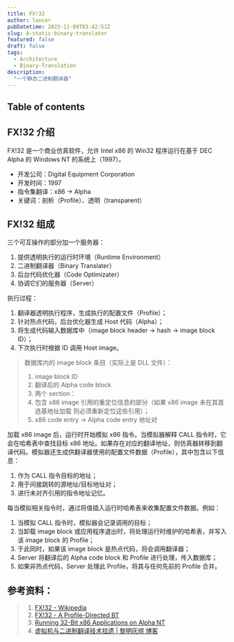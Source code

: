 ```yaml
---
title: FX!32
author: lancer
pubDatetime: 2023-11-09T03:42:51Z
slug: A-static-binary-translator
featured: false
draft: false
tags:
  - Architecture
  - Binary-Translation
description:
  "一个静态二进制翻译器"
---
```


## Table of contents


## FX!32 介绍

FX!32 是一个商业仿真软件，允许 Intel x86 的 Win32 程序运行在基于 DEC Alpha 的 Windows NT 的系统上（1997）。

- 开发公司：Digital Equipment Corporation
- 开发时间：1997
- 指令集翻译：x86 -> Alpha
- 关键词：剖析（Profile）、透明（transparent）



## FX!32 组成

三个可互操作的部分加一个服务器：

1. 提供透明执行的运行时环境（Runtime Environment）
2. 二进制翻译器（Binary Translater）
3. 后台代码优化器（Code Optimizater）
4. 协调它们的服务器（Server）



执行过程：

1. 翻译器透明执行程序，生成执行的配置文件（Profile）；
2. 针对热点代码，后台优化器生成 Host 代码（Alpha）；
3. 将生成代码输入数据库中（image block header -> hash -> image block ID）；
4. 下次执行时根据 ID 调用 Host image。

>数据库内的 image block 条目（实际上是 DLL 文件）：
>
>1. image block ID
>2. 翻译后的 Alpha code block
>3. 两个 section：
>   1. 包含 x86 image 引用的重定位信息的部分（如果 x86 image 未在其首选基地址加载
>      则必须重新定位这些引用）；
>   2. x86 code entry -> Alpha code entry 地址对



加载 x86 image 后，运行时开始模拟 x86 指令。当模拟器解释 CALL 指令时，它会在哈希表中查找目标 x86 地址。如果存在对应的翻译地址，则仿真器转移到翻译代码。模拟器还生成供翻译器使用的配置文件数据（Profile），其中包含以下信息：

1. 作为 CALL 指令目标的地址；
2. 用于间接跳转的源地址/目标地址对；
3. 进行未对齐引用的指令地址记忆。



每当模拟相关指令时，通过将值插入运行时哈希表来收集配置文件数据。例如：

1. 当模拟 CALL 指令时，模拟器会记录调用的目标；
2. 当卸载 image block 或应用程序退出时，将处理运行时维护的哈希表，并写入该 image block 的 Profile；
3. 于此同时，如果该 image block 是热点代码，将会调用翻译器；
4. Server 将翻译后的 Alpha code block  和 Profile 进行处理，传入数据库；
5. 如果非热点代码，Server 处理此 Profile，将其与任何先前的 Profile 合并。

## 参考资料：

> 1. [FX!32 - Wikipedia](https://en.wikipedia.org/wiki/FX!32)
> 2. [FX!32 - A Profile-Directed BT](https://web.stanford.FX!/class/cs343/resources/fx32.pdf)
> 3. [Running 32-Bit x86 Applications on Alpha NT](https://www.usenix.org/legacy/publications/library/proceedings/usenix-nt97/full_papers/chernoff/chernoff.pdf)
> 4. [虚拟机与二进制翻译技术拾遗 | 黎明灰烬 博客](https://zhenhuaw.me/blog/2019/revisiting-vitrual-machine-and-dynamic-compiling.html)